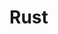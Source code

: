 # Rust

<!--@include: ./avoid-duplicated-exports.md-->
<!--@include: ./get-digit-count-in-usize.md-->
